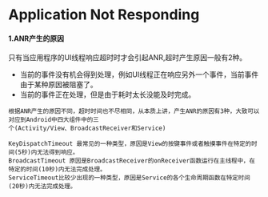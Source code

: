# Application Not Responding

#### 1.ANR产生的原因
只有当应用程序的UI线程响应超时时才会引起ANR,超时产生原因一般有2种。
* 当前的事件没有机会得到处理，例如UI线程正在响应另外一个事件，当前事件由于某种原因被阻塞了。
* 当前的事件正在处理，但是由于耗时太长没能及时完成。

```
根据ANR产生的原因不同，超时时间也不尽相同，从本质上讲，产生ANR的原因有3种，大致可以对应到Android中四大组件中的三
个(Activity/View、BroadcastReceiver和Service)

KeyDispatchTimeout 最常见的一种类型，原因是View的按键事件或者触摸事件在特定的时间(5秒)内无法得到响应。
BroadcastTimeout 原因是BroadcastReceiver的onReceiver函数运行在主线程中，在特定的时间(10秒)内无法完成处理。
ServiceTimeout比较少出现的一种类型，原因是Service的各个生命周期函数在特定时间(20秒)内无法完成处理。

```
